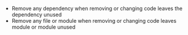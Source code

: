 - Remove any dependency when removing or changing code leaves the dependency unused
- Remove any file or module when removing or changing code leaves module or module unused